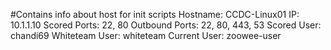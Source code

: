 #Contains info about host for init scripts
Hostname: CCDC-Linux01
IP: 10.1.1.10
Scored Ports: 22, 80
Outbound Ports: 22, 80, 443, 53
Scored User: chandi69
Whiteteam User: whiteteam
Current User: zoowee-user
